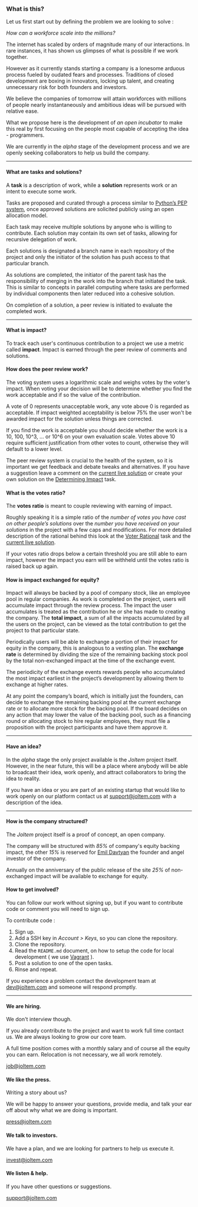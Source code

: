 <a name="what" class="anchor-fix"></a>
### What is this?

Let us first start out by defining the problem we are looking to solve : 

*How can a workforce scale into the millions?*

The internet has scaled by orders of magnitude many of our interactions. In rare instances, it has shown us glimpses of what is possible if we work together. 

However as it currently stands starting a company is a lonesome arduous process fueled by oudated fears and processes. Traditions of closed development are boxing in innovators, locking up talent, and creating unnecessary risk for both founders and investors.

We believe the companies of tomorrow will attain workforces with millions of people nearly instantaneously and ambitious ideas will be pursued with relative ease. 

What we propose here is the development of *an open incubator* to make this real by first focusing on the people most capable of accepting the idea - programmers.

We are currently in the *alpha* stage of the development process and we are openly seeking collaborators to help us build the company.

---

<a name="task-solutions" class="anchor-fix"></a>
#### What are tasks and solutions?

A **task** is a description of work, while a **solution** represents work or an intent to execute some work.

Tasks are proposed and curated through a process similar to [Python’s PEP system](http://en.wikipedia.org/wiki/Python_Enhancement_Proposal#Development), once approved solutions are solicited publicly using an open allocation model.

Each task may receive multiple solutions by anyone who is willing to contribute. Each solution may contain its own set of tasks, allowing for recursive delegation of work.

Each solutions is designated a branch name in each repository of the project and only the initiator of the solution has push access to that particular branch. 

As solutions are completed, the initiator of the parent task has the responsibility of merging in the work into the branch that initiated the task. This is similar to concepts in parallel computing where tasks are performed by individual components then later reduced into a cohesive solution.

On completion of a solution, a peer review is initiated to evaluate the completed work.

---

<a name="impact" class="anchor-fix"></a>
#### What is impact?

To track each user's continuous contribution to a project we use a metric called **impact**. Impact is earned through the peer review of comments and solutions.

<a name="peer-review" class="anchor-fix"></a>
#### How does the peer review work?

The voting system uses a logarithmic scale and weighs votes by the voter's impact. When voting your decision will be to determine whether you find the work acceptable and if so the value of the contribution.

A vote of 0 represents unacceptable work, any vote above 0 is regarded as acceptable. If impact weighted acceptability is below 75% the user won't be awarded impact for the solution unless things are corrected.

If you find the work is acceptable you should decide whether the work is a 10, 100, 10^3, … or 10^6 on your own evaluation scale. Votes above 10 require sufficient justification from other votes to count, otherwise they will default to a lower level.

The peer review system is crucial to the health of the system, so it is important we get feedback and debate tweaks and alternatives. If you have a suggestion leave a comment on the [current live solution](http://joltem.com/joltem/solution/1/) or create your own solution on the [Determining Impact](http://joltem.com/joltem/task/6/) task.

<a name="ratio" class="anchor-fix"></a>
#### What is the votes ratio?

The  **votes ratio** is meant to couple reviewing with earning of impact. 

Roughly speaking it is a simple ratio of the *number of votes you have cast on other people’s solutions* over the *number you have received on your solutions* in the project with a few caps and modifications. For more detailed description of the rational behind this look at the [Voter Rational](http://joltem.com/joltem/task/45/) task and the [current live solution](http://joltem.com/joltem/solution/48/).

If your votes ratio drops below a certain threshold you are still able to earn impact, however the impact you earn will be withheld until the votes ratio is raised back up again.

<a name="exchange" class="anchor-fix"></a>
#### How is impact exchanged for equity?

Impact will always be backed by a pool of company stock, like an employee pool in regular companies. As work is completed on the project, users will accumulate impact through the review process. The impact the user accumulates is treated as the contribution he or she has made to creating the company. The **total impact**, a sum of all the impacts accumulated by all the users on the project, can be viewed as the total contribution to get the project to that particular state.

Periodically users will be able to exchange a portion of their impact for equity in the company, this is analogous to a vesting plan. The **exchange rate** is determined by dividing the size of the remaining backing stock pool by the total non-exchanged impact at the time of the exchange event. 

The periodicity of the exchange events rewards people who accumulated the most impact earliest in the project’s development by allowing them to exchange at higher rates. 

At any point the company’s board, which is initially just the founders, can decide to exchange the remaining backing pool at the current exchange rate or to allocate more stock for the backing pool. If the board decides on any action that may lower the value of the backing pool, such as a financing round or allocating stock to hire regular employees, they must file a proposition with the project participants and have them approve it.

---

<a name="idea" class="anchor-fix"></a>
#### Have an idea?

In the *alpha* stage the only project available is the *Joltem* project itself. However, in the near future, this will be a place where anybody will be able to broadcast their idea, work openly, and attract collaborators to bring the idea to reality. 

If you have an idea or you are part of an existing startup that would like to work openly on our platform contact us at <support@joltem.com> with a description of the idea.


---

<a name="company" class="anchor-fix"></a>
#### How is the company structured?

The *Joltem* project itself is a proof of concept, an open company. 

The company will be structured with *85%* of company's equity backing impact, the other *15%* is reserved for [Emil Davtyan](http://joltem.com/user/emil/) the founder and angel investor of the company.

Annually on the anniversary of the public release of the site *25%* of non-exchanged impact will be available to exchange for equity.


<a name="involved" class="anchor-fix"></a>
#### How to get involved?

You can follow our work without signing up, but if you want to contribute code or comment you will need to sign up.

To contribute code :

1. Sign up.
2. Add a SSH key in *Account > Keys*, so you can clone the repository.
3. Clone the repository.
4. Read the `README.md` document, on how to setup the code for local development ( we use [Vagrant](http://www.vagrantup.com) ).
5. Post a solution to one of the open tasks.
6. Rinse and repeat.

If you experience a problem contact the development team at <dev@joltem.com> and someone will respond promptly.

---

<a name="job" class="anchor-fix"></a>
#### We are hiring.

We don't interview though.

If you already contribute to the project and want to work full time contact us. We are always looking to grow our core team.

A full time position comes with a monthly salary and of course all the equity you can earn. Relocation is not necessary, we all work remotely.

<job@joltem.com>

<a name="press" class="anchor-fix"></a>
#### We like the press.

Writing a story about us?

We will be happy to answer your questions, provide media, and talk your ear off about why what we are doing is important.

<press@joltem.com>


<a name="invest" class="anchor-fix"></a>
#### We talk to investors.

We have a plan, and we are looking for partners to help us execute it.

<invest@joltem.com>



<a name="support" class="anchor-fix"></a>
#### We listen & help.

If you have other questions or suggestions.

<support@joltem.com>




